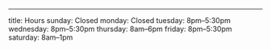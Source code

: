 ---

title: Hours
sunday: Closed
monday: Closed
tuesday: 8pm–5:30pm
wednesday: 8pm–5:30pm
thursday: 8am–6pm
friday: 8pm–5:30pm
saturday: 8am–1pm
